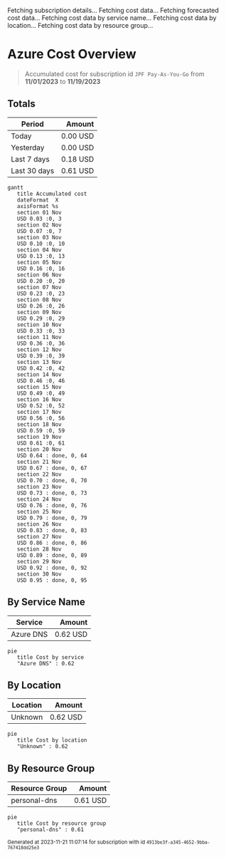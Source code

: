 Fetching subscription details...
Fetching cost data...
Fetching forecasted cost data...
Fetching cost data by service name...
Fetching cost data by location...
Fetching cost data by resource group...
# Azure Cost Overview

> Accumulated cost for subscription id `JPF Pay-As-You-Go` from **11/01/2023** to **11/19/2023**

## Totals

|Period|Amount|
|---|---:|
|Today|0.00 USD|
|Yesterday|0.00 USD|
|Last 7 days|0.18 USD|
|Last 30 days|0.61 USD|

```mermaid
gantt
   title Accumulated cost
   dateFormat  X
   axisFormat %s
   section 01 Nov
   USD 0.03 :0, 3
   section 02 Nov
   USD 0.07 :0, 7
   section 03 Nov
   USD 0.10 :0, 10
   section 04 Nov
   USD 0.13 :0, 13
   section 05 Nov
   USD 0.16 :0, 16
   section 06 Nov
   USD 0.20 :0, 20
   section 07 Nov
   USD 0.23 :0, 23
   section 08 Nov
   USD 0.26 :0, 26
   section 09 Nov
   USD 0.29 :0, 29
   section 10 Nov
   USD 0.33 :0, 33
   section 11 Nov
   USD 0.36 :0, 36
   section 12 Nov
   USD 0.39 :0, 39
   section 13 Nov
   USD 0.42 :0, 42
   section 14 Nov
   USD 0.46 :0, 46
   section 15 Nov
   USD 0.49 :0, 49
   section 16 Nov
   USD 0.52 :0, 52
   section 17 Nov
   USD 0.56 :0, 56
   section 18 Nov
   USD 0.59 :0, 59
   section 19 Nov
   USD 0.61 :0, 61
   section 20 Nov
   USD 0.64 : done, 0, 64
   section 21 Nov
   USD 0.67 : done, 0, 67
   section 22 Nov
   USD 0.70 : done, 0, 70
   section 23 Nov
   USD 0.73 : done, 0, 73
   section 24 Nov
   USD 0.76 : done, 0, 76
   section 25 Nov
   USD 0.79 : done, 0, 79
   section 26 Nov
   USD 0.83 : done, 0, 83
   section 27 Nov
   USD 0.86 : done, 0, 86
   section 28 Nov
   USD 0.89 : done, 0, 89
   section 29 Nov
   USD 0.92 : done, 0, 92
   section 30 Nov
   USD 0.95 : done, 0, 95
```

## By Service Name

|Service|Amount|
|---|---:|
|Azure DNS|0.62 USD|

```mermaid
pie
   title Cost by service
   "Azure DNS" : 0.62
```

## By Location

|Location|Amount|
|---|---:|
|Unknown|0.62 USD|

```mermaid
pie
   title Cost by location
   "Unknown" : 0.62
```

## By Resource Group

|Resource Group|Amount|
|---|---:|
|personal-dns|0.61 USD|

```mermaid
pie
   title Cost by resource group
   "personal-dns" : 0.61
```

<sup>Generated at 2023-11-21 11:07:14 for subscription with id `4913be3f-a345-4652-9bba-767418dd25e3`</sup>
